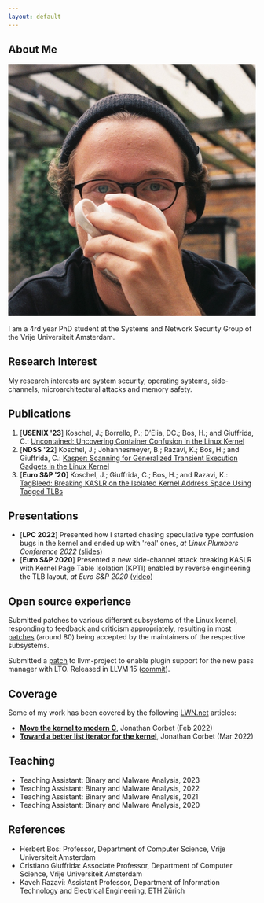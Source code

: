 ```yaml
---
layout: default
---
```


## About Me

<img class="profile-picture" src="profile.jpg">

I am a 4rd year PhD student at the Systems and Network Security Group of the Vrije Universiteit Amsterdam.

## Research Interest

My research interests are system security, operating systems, side-channels, microarchitectural attacks and memory safety.

## Publications

1. [**USENIX '23**] Koschel, J.; Borrello, P.; D’Elia, DC.; Bos, H.; and Giuffrida, C.: [Uncontained: Uncovering Container Confusion in the Linux Kernel](https://download.vusec.net/papers/uncontained_sec23.pdf)
2. [**NDSS '22**] Koschel, J.; Johannesmeyer, B.; Razavi, K.; Bos, H.; and Giuffrida, C.: [Kasper: Scanning for Generalized Transient Execution Gadgets in the Linux Kernel](https://download.vusec.net/papers/kasper_ndss22.pdf)
3. [**Euro S&P '20**] Koschel, J.; Giuffrida, C.; Bos, H.; and Razavi, K.: [TagBleed: Breaking KASLR on the Isolated Kernel Address Space Using Tagged TLBs](https://download.vusec.net/papers/tagbleed_eurosp20.pdf)

## Presentations

* [**LPC 2022**] Presented how I started chasing speculative type confusion bugs in the kernel and ended up with 'real' ones, *at Linux Plumbers Conference 2022* ([slides](https://lpc.events/event/16/contributions/1211/attachments/979/1981/LPC2022_slides_Jakob_Koschel.pdf))
* [**Euro S&P 2020**] Presented a new side-channel attack breaking KASLR with Kernel Page Table Isolation (KPTI) enabled by reverse engineering the TLB layout, *at Euro S&P 2020* ([video](https://www.youtube.com/watch?v=GR0lbb7XUfs))

## Open source experience

Submitted patches to various different subsystems of the Linux kernel, responding to feedback and criticism appropriately, resulting in most [patches](https://git.kernel.org/pub/scm/linux/kernel/git/torvalds/linux.git/log/?qt=author&q=jakobkoschel%40gmail.com) (around 80) being accepted by the maintainers of the respective subsystems.

Submitted a [patch](https://reviews.llvm.org/D120490) to llvm-project to enable plugin support for the new pass manager with LTO. Released in LLVM 15 ([commit](https://github.com/llvm/llvm-project/commit/0c86198b279a98c8550fde318b59ed3ca0ca5045)).

## Coverage

Some of my work has been covered by the following [LWN.net](https://LWN.net) articles:

* [**Move the kernel to modern C**](https://lwn.net/Articles/885941/), Jonathan Corbet (Feb 2022)
* [**Toward a better list iterator for the kernel**](https://lwn.net/Articles/887097/), Jonathan Corbet (Mar 2022)

## Teaching

* Teaching Assistant: Binary and Malware Analysis, 2023
* Teaching Assistant: Binary and Malware Analysis, 2022
* Teaching Assistant: Binary and Malware Analysis, 2021
* Teaching Assistant: Binary and Malware Analysis, 2020

## References

* Herbert Bos: Professor, Department of Computer Science, Vrije Universiteit Amsterdam
* Cristiano Giuffrida: Associate Professor, Department of Computer Science, Vrije Universiteit Amsterdam
* Kaveh Razavi: Assistant Professor, Department of Information Technology and Electrical Engineering, ETH Zürich

